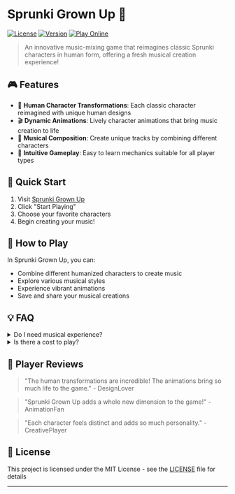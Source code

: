 # Sprunki Grown Up 🎵

[![License](https://img.shields.io/badge/license-MIT-blue.svg)](LICENSE)
[![Version](https://img.shields.io/badge/version-1.0.0-green.svg)](https://github.com/your-username/sprunki-grown-up)
[![Play Online](https://img.shields.io/badge/play-online-orange.svg)](https://sprunksters.com)

> An innovative music-mixing game that reimagines classic Sprunki characters in human form, offering a fresh musical creation experience!

## 🎮 Features

- 🎨 **Human Character Transformations**: Each classic character reimagined with unique human designs
- 🎬 **Dynamic Animations**: Lively character animations that bring music creation to life
- 🎵 **Musical Composition**: Create unique tracks by combining different characters
- 🎯 **Intuitive Gameplay**: Easy to learn mechanics suitable for all player types

## 🚀 Quick Start

1. Visit [Sprunki Grown Up](https://sprunkiretake.io/sprunki-grow-up)
2. Click "Start Playing"
3. Choose your favorite characters
4. Begin creating your music!

## 🎹 How to Play

In Sprunki Grown Up, you can:
- Combine different humanized characters to create music
- Explore various musical styles
- Experience vibrant animations
- Save and share your musical creations

## 💡 FAQ

<details>
<summary>Do I need musical experience?</summary>
No! The game is designed to be intuitive and accessible for everyone.
</details>

<details>
<summary>Is there a cost to play?</summary>
The game is completely free!
</details>


## 🌟 Player Reviews

> "The human transformations are incredible! The animations bring so much life to the game." - DesignLover

> "Sprunki Grown Up adds a whole new dimension to the game!" - AnimationFan

> "Each character feels distinct and adds so much personality." - CreativePlayer


## 📝 License

This project is licensed under the MIT License - see the [LICENSE](LICENSE) file for details

---
